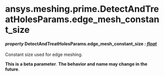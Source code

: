 <a id="ansys-meshing-prime-detectandtreatholesparams-edge-mesh-constant-size"></a>

# ansys.meshing.prime.DetectAndTreatHolesParams.edge_mesh_constant_size

<a id="ansys.meshing.prime.DetectAndTreatHolesParams.edge_mesh_constant_size"></a>

#### *property* DetectAndTreatHolesParams.edge_mesh_constant_size *: [float](https://docs.python.org/3.11/library/functions.html#float)*

Constant size used for edge meshing.

**This is a beta parameter**. **The behavior and name may change in the future**.

<!-- !! processed by numpydoc !! -->
